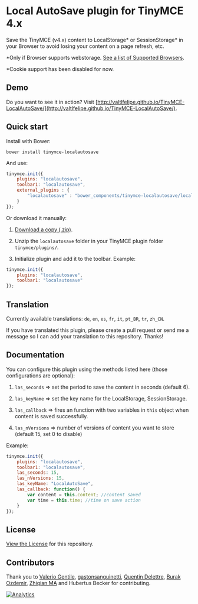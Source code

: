 Local AutoSave plugin for TinyMCE 4.x
=============

Save the TinyMCE (v4.x) content to LocalStorage* or SessionStorage* in your Browser to avoid losing your content on a page refresh, etc.

*Only if Browser supports webstorage. [See a list of Supported Browsers](http://caniuse.com/namevalue-storage).

*Cookie support has been disabled for now.

Demo
-----------

Do you want to see it in action? Visit [http://valtlfelipe.github.io/TinyMCE-LocalAutoSave/](http://valtlfelipe.github.io/TinyMCE-LocalAutoSave/).

Quick start
-----------

Install with Bower:
```
bower install tinymce-localautosave
```
And use:
```js
tinymce.init({
	plugins: "localautosave",
	toolbar1: "localautosave",
	external_plugins : {
		"localautosave" : "bower_components/tinymce-localautosave/localautosave/plugin.min.js"
	}
});
```

Or download it manually:

1. [Download a copy (.zip)](https://github.com/valtlfelipe/TinyMCE-LocalAutoSave/releases).

2. Unzip the `localautosave` folder in your TinyMCE plugin folder `tinymce/plugins/`.

3. Initialize plugin and add it to the toolbar. Example:
```js
tinymce.init({
	plugins: "localautosave",
	toolbar1: "localautosave"
});
```

Translation
-----------

Currently available translations: `de`, `en`, `es`, `fr`, `it`, `pt_BR`, `tr`, `zh_CN`.

If you have translated this plugin, please create a pull request or send me a message so I can add your translation to this repository. Thanks!

Documentation
-------

You can configure this plugin using the methods listed here (those configurations are optional):

1. `las_seconds` => set the period to save the content in seconds (default 6).

2. `las_keyName` => set the key name for the LocalStorage, SessionStorage.

3. `las_callback` => fires an function with two variables in `this` object when content is saved successfully.

4. `las_nVersions` => number of versions of content you want to store (default 15, set 0 to disable) 

Example:
```js
tinymce.init({
	plugins: "localautosave",
	toolbar1: "localautosave",
	las_seconds: 15,
	las_nVersions: 15,
	las_keyName: "LocalAutoSave",
	las_callback: function() {
		var content = this.content; //content saved
		var time = this.time; //time on save action
	}
});
```

## License

[View the License](https://github.com/valtlfelipe/TinyMCE-LocalAutoSave/blob/master/LICENSE.md) for this repository.

## Contributors

Thank you to [Valerio Gentile](https://github.com/dvcama), [gastonsanguinetti](https://github.com/gastonsanguinetti), [Quentin Delettre](https://github.com/qdelettre), [Burak Ozdemir](https://github.com/ozdemirburak), [Zhiqian MA](https://github.com/horans) and Hubertus Becker for contributing.

[![Analytics](https://ga-beacon.appspot.com/UA-10083241-13/TinyMCE-LocalAutoSave/readme?pixel)](https://github.com/igrigorik/ga-beacon)
